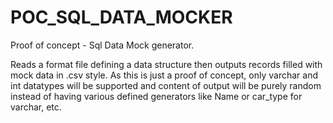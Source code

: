 # POC_SQL_DATA_MOCKER
Proof of concept - Sql Data Mock generator.

Reads a format file defining a data structure then outputs records filled with mock data in .csv style.  As this is just a proof of concept, only varchar and int datatypes will be supported and content of output will be purely random instead of having various defined generators like Name or car_type for varchar, etc. 
